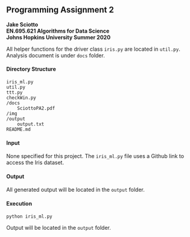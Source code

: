 ## Programming Assignment 2
__Jake Sciotto__  
__EN.695.621 Algorithms for Data Science__  
__Johns Hopkins University Summer 2020__  

All helper functions for the driver class `iris.py` are located
in `util.py`. Analysis document is under `docs` folder.

#### Directory Structure

	iris_ml.py  
	util.py
	ttt.py
	checkWin.py  
	/docs  
		SciottoPA2.pdf
	/img  
	/output  
		output.txt  
	README.md

#### Input

None specified for this project. The `iris_ml.py` file uses a Github link
to access the Iris dataset.

#### Output

All generated output will be located in the `output` folder.

#### Execution

`python iris_ml.py`

Output will be located in the `output` folder.
